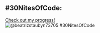 ## #30NitesOfCode:
  [Check out my progress!](https://codedex-git-feature-30-nites-of-code-codedex.vercel.app/@beatrizstaubyn73705/30-nites-of-code)  
  ![@beatrizstaubyn73705 #30NitesOfCode](https://codedex-jf4fg5u54-codedex.vercel.app/api/petStatus?user=beatrizstaubyn73705)
